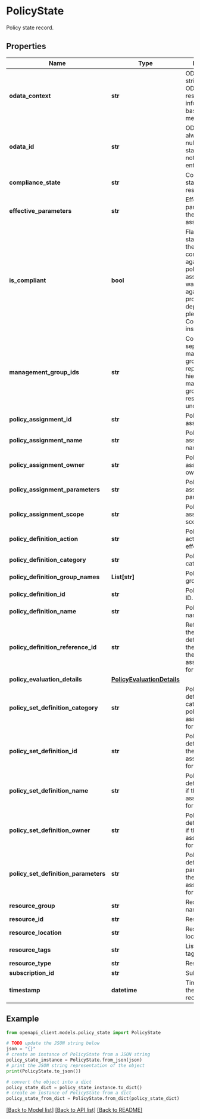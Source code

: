 # PolicyState

Policy state record.

## Properties

Name | Type | Description | Notes
------------ | ------------- | ------------- | -------------
**odata_context** | **str** | OData context string; used by OData clients to resolve type information based on metadata. | [optional] 
**odata_id** | **str** | OData entity ID; always set to null since policy state records do not have an entity ID. | [optional] 
**compliance_state** | **str** | Compliance state of the resource. | [optional] 
**effective_parameters** | **str** | Effective parameters for the policy assignment. | [optional] 
**is_compliant** | **bool** | Flag which states whether the resource is compliant against the policy assignment it was evaluated against. This property is deprecated; please use ComplianceState instead. | [optional] 
**management_group_ids** | **str** | Comma separated list of management group IDs, which represent the hierarchy of the management groups the resource is under. | [optional] 
**policy_assignment_id** | **str** | Policy assignment ID. | [optional] 
**policy_assignment_name** | **str** | Policy assignment name. | [optional] 
**policy_assignment_owner** | **str** | Policy assignment owner. | [optional] 
**policy_assignment_parameters** | **str** | Policy assignment parameters. | [optional] 
**policy_assignment_scope** | **str** | Policy assignment scope. | [optional] 
**policy_definition_action** | **str** | Policy definition action, i.e. effect. | [optional] 
**policy_definition_category** | **str** | Policy definition category. | [optional] 
**policy_definition_group_names** | **List[str]** | Policy definition group names. | [optional] 
**policy_definition_id** | **str** | Policy definition ID. | [optional] 
**policy_definition_name** | **str** | Policy definition name. | [optional] 
**policy_definition_reference_id** | **str** | Reference ID for the policy definition inside the policy set, if the policy assignment is for a policy set. | [optional] 
**policy_evaluation_details** | [**PolicyEvaluationDetails**](PolicyEvaluationDetails.md) |  | [optional] 
**policy_set_definition_category** | **str** | Policy set definition category, if the policy assignment is for a policy set. | [optional] 
**policy_set_definition_id** | **str** | Policy set definition ID, if the policy assignment is for a policy set. | [optional] 
**policy_set_definition_name** | **str** | Policy set definition name, if the policy assignment is for a policy set. | [optional] 
**policy_set_definition_owner** | **str** | Policy set definition owner, if the policy assignment is for a policy set. | [optional] 
**policy_set_definition_parameters** | **str** | Policy set definition parameters, if the policy assignment is for a policy set. | [optional] 
**resource_group** | **str** | Resource group name. | [optional] 
**resource_id** | **str** | Resource ID. | [optional] 
**resource_location** | **str** | Resource location. | [optional] 
**resource_tags** | **str** | List of resource tags. | [optional] 
**resource_type** | **str** | Resource type. | [optional] 
**subscription_id** | **str** | Subscription ID. | [optional] 
**timestamp** | **datetime** | Timestamp for the policy state record. | [optional] 

## Example

```python
from openapi_client.models.policy_state import PolicyState

# TODO update the JSON string below
json = "{}"
# create an instance of PolicyState from a JSON string
policy_state_instance = PolicyState.from_json(json)
# print the JSON string representation of the object
print(PolicyState.to_json())

# convert the object into a dict
policy_state_dict = policy_state_instance.to_dict()
# create an instance of PolicyState from a dict
policy_state_from_dict = PolicyState.from_dict(policy_state_dict)
```
[[Back to Model list]](../README.md#documentation-for-models) [[Back to API list]](../README.md#documentation-for-api-endpoints) [[Back to README]](../README.md)


